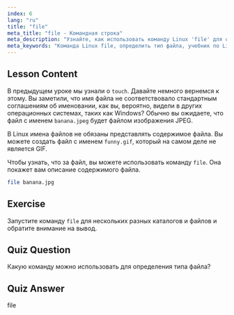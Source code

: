 ```yaml
---
index: 6
lang: "ru"
title: "file"
meta_title: "file - Командная строка"
meta_description: "Узнайте, как использовать команду Linux 'file' для определения типов и содержимого файлов. Изучите соглашения об именовании файлов в Linux с помощью этого руководства для начинающих."
meta_keywords: "Команда Linux file, определить тип файла, учебник по Linux, именование файлов, Linux для начинающих, руководство по Linux"
---
```


## Lesson Content

В предыдущем уроке мы узнали о `touch`. Давайте немного вернемся к этому. Вы заметили, что имя файла не соответствовало стандартным соглашениям об именовании, как вы, вероятно, видели в других операционных системах, таких как Windows? Обычно вы ожидаете, что файл с именем `banana.jpeg` будет файлом изображения JPEG.

В Linux имена файлов не обязаны представлять содержимое файла. Вы можете создать файл с именем `funny.gif`, который на самом деле не является GIF.

Чтобы узнать, что за файл, вы можете использовать команду `file`. Она покажет вам описание содержимого файла.

```bash
file banana.jpg
```

## Exercise

Запустите команду `file` для нескольких разных каталогов и файлов и обратите внимание на вывод.

## Quiz Question

Какую команду можно использовать для определения типа файла?

## Quiz Answer

file

